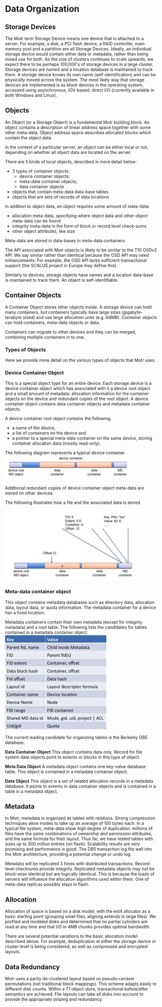 # Data Organization
## Storage Devices
The Motr term Storage Device means one device that is attached to a server. For example, a disk, a PCI flash device, a RAID controller, main memory pool and a partition are all Storage Devices. Ideally, an individual storage device would contain either data or metadata, rather than being mixed use for both. As the size of clusters continues to scale upwards, we expect there to be perhaps 100,000's of storage devices in a large cluster. Storage devices are named and a location database is maintained to track them. A storage device knows its own name (self-identification) and can be physically moved across the system. The most likely way that storage devices are implemented is as block devices in the operating system, accessed using asynchronous, IOV-based, direct I/O (currently available in both Windows and Linux).

## Objects
An Object (or a Storage Object) is a fundamental Motr building block. An object contains a description of linear address space together with some other meta-data. Object address space describes allocated blocks which contain the object data.

In the context of a particular server, an object can be either local or not, depending on whether all object data are located on the server.

There are 5 kinds of local objects, described in more detail below:

+ 3 types of container objects:
  + device container objects;
  + meta-data container objects;
  + data container objects
+ objects that contain meta-data data-base tables
+ objects that are sets of records of data locations  

In addition to object data, an object requires some amount of meta-data:

+ allocation meta-data, specifying where object data and other object meta-data can be found
+ integrity meta-data in the form of block or record level check-sums
+ other object attributes, like size  

Meta-data are stored in data-bases in meta-data containers.

The API associated with Motr objects is likely to be similar to the T10 OSDv2 API. We say similar rather than identical because the OSD API may need enhancements. For example, the OSD API lacks sufficient transactional support (the SCALUS project in Europe may define this).

Similarly to devices, storage objects have names and a location data-base is maintained to track them. An object is self-identifiable.

## Container Objects
A Container Object stores other objects inside. A storage device can hold many containers, but containers typically have large sizes (gigabyte-terabyte sized) and use large allocation units (e.g. 64MB). Container objects can hold containers, meta-data objects or data.

Containers can migrate to other devices and they can be merged, combining multiple containers in to one.

### Types of Objects
Here we provide more detail on the various types of objects that Motr uses.

### Device Container Object
This is a special object type for an entire device. Each storage device is a device container object which has associated with it a device root object and a small amount of metadata: allocation information for the container objects on the device and redundant copies of the root object. A device container object contains data container objects and metadata container objects.

A device container root object contains the following.

+ a name of the device,
+ a list of containers on the device and
+ a pointer to a special meta-data container on the same device, storing container allocation data (mostly read-only).  

The following diagram represents a typical device container.
![image](./Images/Device_container.PNG)

Additional redundant copies of device container object meta-data are stored on other devices.

The following illustrates how a file and the associated data is stored.   

![image](./Images/Delay.PNG)   

### Meta-data container object
This object contains metadata databases such as directory data, allocation data, layout data, or quota information. The metadata container for a device has a fixed location.

Metadata containers contain their own metadata (except for integrity metadata) and a root table. The following lists the candidates for tables contained in a metadata container object.
![image](./Images/Table.PNG)

The current leading candidate for organizing tables is the Berkeley DB5 database.

**Data Container Object**
This object contains data only. Record for file system data objects point to extents or blocks in this type of object.

**Meta Data Object**
A metadata object contains one key-value database table. This object is contained in a metadata container object.

**Data Object**
This object is a set of related allocation records in a metadata database. It points to extents in data container objects and is contained in a table in a metadata object.

## Metadata
In Motr, metadata is organized as tables with relations. Strong compression techniques allow inodes to take up an average of 100 bytes each. In a typical file system, meta-data show high degree of duplication: millions of files have the same combinations of ownership and permission attributes, and the same formula for their layout. Thus far, we have tested tables with sizes up to 300 million entries (on flash). Scalability results are very promising and performance is good. The DB5 transaction log fits well into the Motr architecture, providing a potential change or undo log.

Metadata will be replicated 3 times with distributed transactions. Record-level checksums provide integrity. Replicated metadata objects may not be block-wise identical but are logically identical. This is because the loads of servers will influence the allocation algorithms used within them. One of meta-data replicas possibly stays in flash.

## Allocation
Allocation of space is based on a disk model, with the ext4 allocator as a basic starting point (grouping small files, aligning extends in large files). We profiled and modeled disks and determined that no partial cylinders are read at any time and that I/O in 4MB chunks provides optimal bandwidth.

There are several potential variations to the basic allocation model described above. For example, deduplication at either the storage device or cluster level is being considered, as well as compressed and encrypted layouts.

## Data Redundancy
Motr uses a parity de-clustered layout based on pseudo-random permutations (not traditional block mappings). This scheme adapts easily to different disk counts. Within a T1 object store, transactional before/after semantics are achieved. File layouts can take all disks into account to provide the appropriate striping and redundancy.

